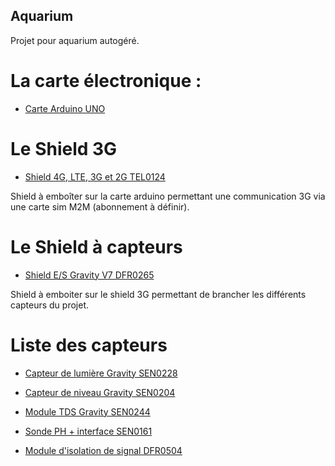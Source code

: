 ## Aquarium

Projet pour aquarium autogéré.

# La carte électronique :

* [Carte Arduino UNO](<https://www.gotronic.fr/art-carte-arduino-uno-12420.htm>)

# Le Shield 3G

* [Shield 4G, LTE, 3G et 2G TEL0124](<https://www.gotronic.fr/art-shield-4g-lte-3g-et-2g-tel0124-32043.htm>)

Shield à emboîter sur la carte arduino permettant une communication 3G via une carte sim M2M (abonnement à définir).

# Le Shield à capteurs

* [Shield E/S Gravity V7 DFR0265](<https://www.gotronic.fr/art-shield-e-s-gravity-v7-dfr0265-19268.htm>)

Shield à emboiter sur le shield 3G permettant de brancher les différents capteurs du projet.

# Liste des capteurs

* [Capteur de lumière Gravity SEN0228](<https://www.gotronic.fr/art-capteur-de-lumiere-gravity-sen0228-26821.htm>)


* [Capteur de niveau Gravity SEN0204](<https://www.gotronic.fr/art-capteur-de-niveau-gravity-sen0204-25154.htm>)
* [Module TDS Gravity SEN0244](<https://www.gotronic.fr/art-module-tds-gravity-sen0244-28277.htm>)
* [Sonde PH + interface SEN0161](<https://www.gotronic.fr/art-sonde-ph-interface-sen0161-21552.htm>)
* [Module d'isolation de signal DFR0504](<https://www.gotronic.fr/art-module-d-isolation-de-signal-dfr0504-27832.htm>)

